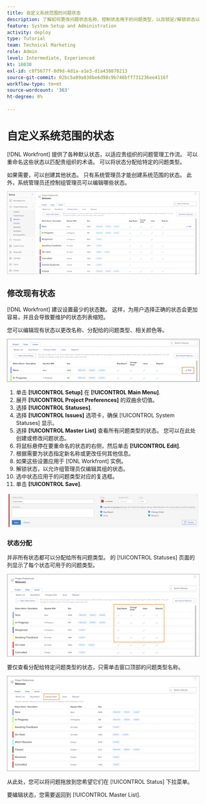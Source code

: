 ```yaml
---
title: 自定义系统范围的问题状态
description: 了解如何更改问题状态名称、控制状态用于的问题类型，以及锁定/解锁状态以进行组级别自定义。
feature: System Setup and Administration
activity: deploy
type: Tutorial
team: Technical Marketing
role: Admin
level: Intermediate, Experienced
kt: 10030
exl-id: c8f5677f-8d9d-4d1a-a1e3-d1a438878213
source-git-commit: 02bc5a09a838be6d98c9b746bff731236ee4116f
workflow-type: tm+mt
source-wordcount: '363'
ht-degree: 0%

---
```


# 自定义系统范围的状态

[!DNL Workfront] 提供了各种默认状态，以适应贵组织的问题管理工作流。 可以重命名这些状态以匹配贵组织的术语。 可以将状态分配给特定的问题类型。

如果需要，可以创建其他状态。 只有系统管理员才能创建系统范围的状态。 此外，系统管理员还控制组管理员可以编辑哪些状态。

![[!UICONTROL Issues] 选项卡 [!UICONTROL Statues] 页面 [!UICONTROL Setup]](assets/admin-fund-all-issue-statuses.png)

## 修改现有状态

[!DNL Workfront] 建议设置最少的状态数。 这样，为用户选择正确的状态会更加容易，并且会导致要维护的状态列表缩短。

您可以编辑现有状态以更改名称、分配给的问题类型、相关颜色等。

![问题状态列表 [!UICONTROL Edit] 高亮显示选项](assets/admin-fund-edit-issue-status.png)

1. 单击 **[!UICONTROL Setup]** 在 **[!UICONTROL Main Menu]**.
1. 展开 **[!UICONTROL Project Preferences]** 的双曲余切值。
1. 选择 **[!UICONTROL Statuses]**.
1. 选择 **[!UICONTROL Issues]** 选项卡，确保 [!UICONTROL System Statuses] 显示。
1. 选择 **[!UICONTROL Master List]** 查看所有问题类型的状态。 您可以在此处创建或修改问题状态。
1. 将鼠标悬停在要重命名的状态的右侧，然后单击 **[!UICONTROL Edit]**.
1. 根据需要为状态指定新名称或更改任何其他信息。
1. 如果这些设置应用于 [!DNL Workfront] 实例。
1. 解锁状态，以允许组管理员仅编辑其组的状态。
1. 选中状态应用于的问题类型对应的复选框。
1. 单击 **[!UICONTROL Save]**.

![用于创建新状态的窗口](assets/admin-fund-edit-issue-status-2.png)

### 状态分配

并非所有状态都可以分配给所有问题类型。 的 [!UICONTROL Statuses] 页面的列显示了每个状态可用于的问题类型。

![“状态”页面的“问题”选项卡上突出显示的更改顺序](assets/admin-fund-issue-type-statuses.png)


要仅查看分配给特定问题类型的状态，只需单击窗口顶部的问题类型名称。

![[!UICONTROL Issue] 选项卡 [!UICONTROL Status] 突出显示列的页面](assets/admin-fund-statuses-issue-type.png)

从此处，您可以将问题拖放到您希望它们在 [!UICONTROL Status] 下拉菜单。

要编辑状态，您需要返回到 [!UICONTROL Master List].
